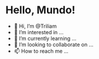 # Hello, Mundo!

- 👋 Hi, I’m @Triliam
- 👀 I’m interested in ...
- 🌱 I’m currently learning ...
- 💞️ I’m looking to collaborate on ...
- 📫 How to reach me ...

<!---
Triliam/Triliam is a ✨ special ✨ repository because its `README.md` (this file) appears on your GitHub profile.
You can click the Preview link to take a look at your changes.
--->
